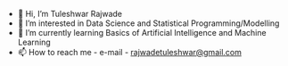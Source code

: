 - 👋 Hi, I’m Tuleshwar Rajwade
- 👀 I’m interested in Data Science and Statistical Programming/Modelling
- 🌱 I’m currently learning Basics of Artificial Intelligence and Machine Learning
- 📫 How to reach me - e-mail - rajwadetuleshwar@gmail.com

<!---
RajwadeG/RajwadeG is a ✨ special ✨ repository because its `README.md` (this file) appears on your GitHub profile.
You can click the Preview link to take a look at your changes.
--->
